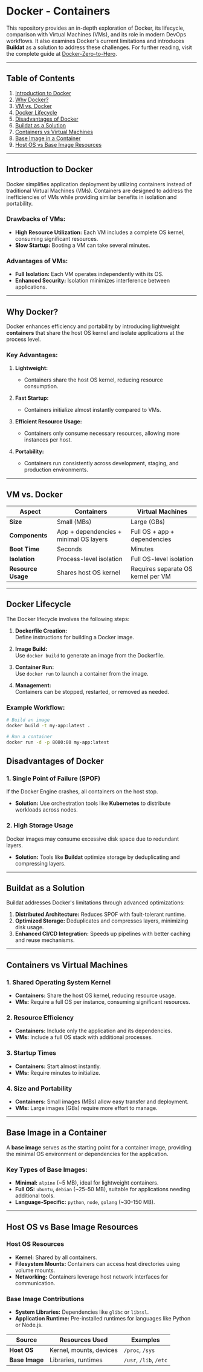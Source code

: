 # Docker - Containers  

This repository provides an in-depth exploration of Docker, its lifecycle, comparison with Virtual Machines (VMs), and its role in modern DevOps workflows. It also examines Docker's current limitations and introduces **Buildat** as a solution to address these challenges. For further reading, visit the complete guide at [Docker-Zero-to-Hero](https://github.com/iam-veeramalla/Docker-Zero-to-Hero).

---

## **Table of Contents**  
1. [Introduction to Docker](#introduction-to-docker)  
2. [Why Docker?](#why-docker)  
3. [VM vs. Docker](#vm-vs-docker)  
4. [Docker Lifecycle](#docker-lifecycle)  
5. [Disadvantages of Docker](#disadvantages-of-docker)  
6. [Buildat as a Solution](#buildat-as-a-solution)  
7. [Containers vs Virtual Machines](#containers-vs-virtual-machines)  
8. [Base Image in a Container](#base-image-in-a-container)  
9. [Host OS vs Base Image Resources](#host-os-vs-base-image-resources)  

---

## **Introduction to Docker**

Docker simplifies application deployment by utilizing containers instead of traditional Virtual Machines (VMs). Containers are designed to address the inefficiencies of VMs while providing similar benefits in isolation and portability.

### **Drawbacks of VMs:**  
- **High Resource Utilization:** Each VM includes a complete OS kernel, consuming significant resources.  
- **Slow Startup:** Booting a VM can take several minutes.  

### **Advantages of VMs:**  
- **Full Isolation:** Each VM operates independently with its OS.  
- **Enhanced Security:** Isolation minimizes interference between applications.  

---

## **Why Docker?**

Docker enhances efficiency and portability by introducing lightweight **containers** that share the host OS kernel and isolate applications at the process level.

### **Key Advantages:**  
1. **Lightweight:**  
   - Containers share the host OS kernel, reducing resource consumption.  

2. **Fast Startup:**  
   - Containers initialize almost instantly compared to VMs.  

3. **Efficient Resource Usage:**  
   - Containers only consume necessary resources, allowing more instances per host.  

4. **Portability:**  
   - Containers run consistently across development, staging, and production environments.  

---

## **VM vs. Docker**

| **Aspect**          | **Containers**                           | **Virtual Machines**                    |  
|---------------------|------------------------------------------|-----------------------------------------|  
| **Size**            | Small (MBs)                              | Large (GBs)                             |  
| **Components**      | App + dependencies + minimal OS layers   | Full OS + app + dependencies            |  
| **Boot Time**       | Seconds                                  | Minutes                                 |  
| **Isolation**       | Process-level isolation                  | Full OS-level isolation                 |  
| **Resource Usage**  | Shares host OS kernel                    | Requires separate OS kernel per VM      |  

---

## **Docker Lifecycle**

The Docker lifecycle involves the following steps:

1. **Dockerfile Creation:**  
   Define instructions for building a Docker image.  

2. **Image Build:**  
   Use `docker build` to generate an image from the Dockerfile.  

3. **Container Run:**  
   Use `docker run` to launch a container from the image.  

4. **Management:**  
   Containers can be stopped, restarted, or removed as needed.  

### **Example Workflow:**
```bash
# Build an image
docker build -t my-app:latest .

# Run a container
docker run -d -p 8080:80 my-app:latest
```

## **Disadvantages of Docker**

### **1. Single Point of Failure (SPOF)**
If the Docker Engine crashes, all containers on the host stop.  
- **Solution:** Use orchestration tools like **Kubernetes** to distribute workloads across nodes.

### **2. High Storage Usage**
Docker images may consume excessive disk space due to redundant layers.  
- **Solution:** Tools like **Buildat** optimize storage by deduplicating and compressing layers.

---

## **Buildat as a Solution**

Buildat addresses Docker's limitations through advanced optimizations:  
1. **Distributed Architecture:** Reduces SPOF with fault-tolerant runtime.  
2. **Optimized Storage:** Deduplicates and compresses layers, minimizing disk usage.  
3. **Enhanced CI/CD Integration:** Speeds up pipelines with better caching and reuse mechanisms.

---

## **Containers vs Virtual Machines**

### **1. Shared Operating System Kernel**
- **Containers:** Share the host OS kernel, reducing resource usage.  
- **VMs:** Require a full OS per instance, consuming significant resources.

### **2. Resource Efficiency**
- **Containers:** Include only the application and its dependencies.  
- **VMs:** Include a full OS stack with additional processes.

### **3. Startup Times**
- **Containers:** Start almost instantly.  
- **VMs:** Require minutes to initialize.

### **4. Size and Portability**
- **Containers:** Small images (MBs) allow easy transfer and deployment.  
- **VMs:** Large images (GBs) require more effort to manage.

---

## **Base Image in a Container**

A **base image** serves as the starting point for a container image, providing the minimal OS environment or dependencies for the application.

### **Key Types of Base Images:**  
- **Minimal:** `alpine` (~5 MB), ideal for lightweight containers.  
- **Full OS:** `ubuntu`, `debian` (~25–50 MB), suitable for applications needing additional tools.  
- **Language-Specific:** `python`, `node`, `golang` (~30–150 MB).

---

## **Host OS vs Base Image Resources**

### **Host OS Resources**
- **Kernel:** Shared by all containers.  
- **Filesystem Mounts:** Containers can access host directories using volume mounts.  
- **Networking:** Containers leverage host network interfaces for communication.  

### **Base Image Contributions**
- **System Libraries:** Dependencies like `glibc` or `libssl`.  
- **Application Runtime:** Pre-installed runtimes for languages like Python or Node.js.  

| **Source**     | **Resources Used**         | **Examples**         |  
|----------------|---------------------------|----------------------|  
| **Host OS**    | Kernel, mounts, devices   | `/proc`, `/sys`      |  
| **Base Image** | Libraries, runtimes       | `/usr`, `/lib`, `/etc` |
